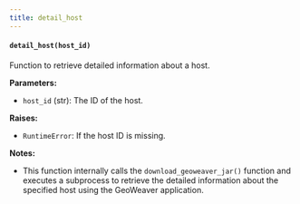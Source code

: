 ```yaml
---
title: detail_host
---
```


#### `detail_host(host_id)`

Function to retrieve detailed information about a host.

**Parameters:**

- `host_id` (str): The ID of the host.

**Raises:**

- `RuntimeError`: If the host ID is missing.

**Notes:**

- This function internally calls the `download_geoweaver_jar()` function and executes a subprocess to retrieve the detailed information about the specified host using the GeoWeaver application.
